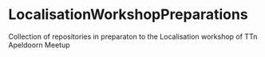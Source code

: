 # LocalisationWorkshopPreparations
Collection of repositories in preparaton to the Localisation workshop of TTn Apeldoorn Meetup
